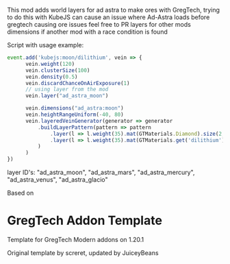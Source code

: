 This mod adds world layers for ad astra to make ores with GregTech, 
trying to do this with KubeJS can cause an issue where Ad-Astra loads before gregtech causing ore issues
feel free to PR layers for other mods dimensions if another mod with a race condition is found

Script with usage example:
```js
event.add('kubejs:moon/dilithium', vein => {
      vein.weight(120)
      vein.clusterSize(100)
      vein.density(0.5)
      vein.discardChanceOnAirExposure(1)
      // using layer from the mod
      vein.layer("ad_astra_moon")

      vein.dimensions("ad_astra:moon")
      vein.heightRangeUniform(-40, 80)
      vein.layeredVeinGenerator(generator => generator
          .buildLayerPattern(pattern => pattern
              .layer(l => l.weight(35).mat(GTMaterials.Diamond).size(2, 4))
              .layer(l => l.weight(35).mat(GTMaterials.get('dilithium')).size(1, 4))
          )
      )
})
```
layer ID's:
"ad_astra_moon", "ad_astra_mars", "ad_astra_mercury", "ad_astra_venus", "ad_astra_glacio"


Based on 
# GregTech Addon Template
Template for GregTech Modern addons on 1.20.1

Original template by screret, updated by JuiceyBeans
